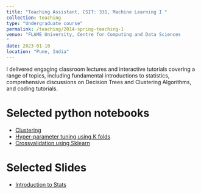 ```yaml
---
title: "Teaching Assistant, CSIT: 331, Machine Learning I "
collection: teaching
type: "Undergraduate course"
permalink: /teaching/2014-spring-teaching-1
venue: "FLAME University, Centre for Computing and Data Sciences
"
date: 2023-01-10
location: "Pune, India"
---
```


I delivered engaging classroom lectures and interactive tutorials covering a range of topics, including fundamental introductions to statistics, comprehensive discussions on Decision Trees and Clustering Algorithms, and coding tutorials. 

Selected python notebooks
======

* [Clustering](https://colab.research.google.com/drive/1D1lMDXLzmqnYB_tV0s-5AfJrP4Vukn-w?usp=sharing)
* [Hyper-parameter tuning using K folds](https://colab.research.google.com/drive/10PzoUDTlR8AlC9ojkYWxoJNT-R9oRR8y?usp=sharing)
* [Crossvalidation using Sklearn](https://colab.research.google.com/drive/1URMmB-0LOAe-yCddTrRmOVAojfLr6g91?usp=sharing)

Selected Slides
======

* [Introduction to Stats](https://docs.google.com/presentation/d/1OBWNiOpbaaOdtSjIIvzfTzjqzeB3k1rHLu_VA4OcH-w/edit?usp=sharing)

